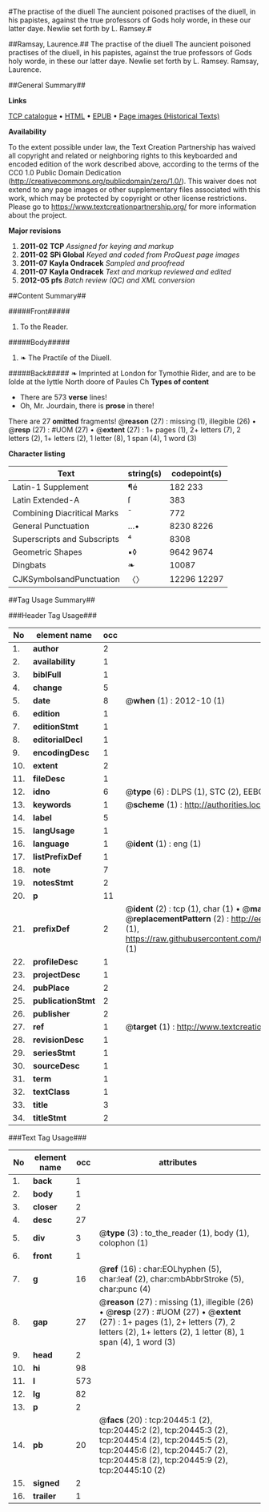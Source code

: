 #The practise of the diuell The auncient poisoned practises of the diuell, in his papistes, against the true professors of Gods holy worde, in these our latter daye. Newlie set forth by L. Ramsey.#

##Ramsay, Laurence.##
The practise of the diuell The auncient poisoned practises of the diuell, in his papistes, against the true professors of Gods holy worde, in these our latter daye. Newlie set forth by L. Ramsey.
Ramsay, Laurence.

##General Summary##

**Links**

[TCP catalogue](http://www.ota.ox.ac.uk/tcp/)  • 
[HTML](http://tei.it.ox.ac.uk/tcp/Texts-HTML/free/A10/A10387.html)  • 
[EPUB](http://tei.it.ox.ac.uk/tcp/Texts-EPUB/free/A10/A10387.epub) • 
[Page images (Historical Texts)](https://historicaltexts.jisc.ac.uk/eebo-99854977e)

**Availability**

To the extent possible under law, the Text Creation Partnership has waived all copyright and related or neighboring rights to this keyboarded and encoded edition of the work described above, according to the terms of the CC0 1.0 Public Domain Dedication (http://creativecommons.org/publicdomain/zero/1.0/). This waiver does not extend to any page images or other supplementary files associated with this work, which may be protected by copyright or other license restrictions. Please go to https://www.textcreationpartnership.org/ for more information about the project.

**Major revisions**

1. __2011-02__ __TCP__ *Assigned for keying and markup*
1. __2011-02__ __SPi Global__ *Keyed and coded from ProQuest page images*
1. __2011-07__ __Kayla Ondracek__ *Sampled and proofread*
1. __2011-07__ __Kayla Ondracek__ *Text and markup reviewed and edited*
1. __2012-05__ __pfs__ *Batch review (QC) and XML conversion*

##Content Summary##

#####Front#####

1. To the Reader.

#####Body#####

1. ❧ The Practiſe of the Diuell.

#####Back#####
❧ Imprinted at London for Tymothie Rider, and are to be ſolde at the lyttle North doore of Paules Ch
**Types of content**

  * There are 573 **verse** lines!
  * Oh, Mr. Jourdain, there is **prose** in there!

There are 27 **omitted** fragments! 
 @__reason__ (27) : missing (1), illegible (26)  •  @__resp__ (27) : #UOM (27)  •  @__extent__ (27) : 1+ pages (1), 2+ letters (7), 2 letters (2), 1+ letters (2), 1 letter (8), 1 span (4), 1 word (3)

**Character listing**


|Text|string(s)|codepoint(s)|
|---|---|---|
|Latin-1 Supplement|¶é|182 233|
|Latin Extended-A|ſ|383|
|Combining             Diacritical Marks|̄|772|
|General Punctuation|…•|8230 8226|
|Superscripts             and Subscripts|⁴|8308|
|Geometric Shapes|▪◊|9642 9674|
|Dingbats|❧|10087|
|CJKSymbolsandPunctuation|〈〉|12296 12297|

##Tag Usage Summary##

###Header Tag Usage###

|No|element name|occ|attributes|
|---|---|---|---|
|1.|__author__|2||
|2.|__availability__|1||
|3.|__biblFull__|1||
|4.|__change__|5||
|5.|__date__|8| @__when__ (1) : 2012-10 (1)|
|6.|__edition__|1||
|7.|__editionStmt__|1||
|8.|__editorialDecl__|1||
|9.|__encodingDesc__|1||
|10.|__extent__|2||
|11.|__fileDesc__|1||
|12.|__idno__|6| @__type__ (6) : DLPS (1), STC (2), EEBO-CITATION (1), PROQUEST (1), VID (1)|
|13.|__keywords__|1| @__scheme__ (1) : http://authorities.loc.gov/ (1)|
|14.|__label__|5||
|15.|__langUsage__|1||
|16.|__language__|1| @__ident__ (1) : eng (1)|
|17.|__listPrefixDef__|1||
|18.|__note__|7||
|19.|__notesStmt__|2||
|20.|__p__|11||
|21.|__prefixDef__|2| @__ident__ (2) : tcp (1), char (1)  •  @__matchPattern__ (2) : ([0-9\-]+):([0-9IVX]+) (1), (.+) (1)  •  @__replacementPattern__ (2) : http://eebo.chadwyck.com/downloadtiff?vid=$1&page=$2 (1), https://raw.githubusercontent.com/textcreationpartnership/Texts/master/tcpchars.xml#$1 (1)|
|22.|__profileDesc__|1||
|23.|__projectDesc__|1||
|24.|__pubPlace__|2||
|25.|__publicationStmt__|2||
|26.|__publisher__|2||
|27.|__ref__|1| @__target__ (1) : http://www.textcreationpartnership.org/docs/. (1)|
|28.|__revisionDesc__|1||
|29.|__seriesStmt__|1||
|30.|__sourceDesc__|1||
|31.|__term__|1||
|32.|__textClass__|1||
|33.|__title__|3||
|34.|__titleStmt__|2||


###Text Tag Usage###

|No|element name|occ|attributes|
|---|---|---|---|
|1.|__back__|1||
|2.|__body__|1||
|3.|__closer__|2||
|4.|__desc__|27||
|5.|__div__|3| @__type__ (3) : to_the_reader (1), body (1), colophon (1)|
|6.|__front__|1||
|7.|__g__|16| @__ref__ (16) : char:EOLhyphen (5), char:leaf (2), char:cmbAbbrStroke (5), char:punc (4)|
|8.|__gap__|27| @__reason__ (27) : missing (1), illegible (26)  •  @__resp__ (27) : #UOM (27)  •  @__extent__ (27) : 1+ pages (1), 2+ letters (7), 2 letters (2), 1+ letters (2), 1 letter (8), 1 span (4), 1 word (3)|
|9.|__head__|2||
|10.|__hi__|98||
|11.|__l__|573||
|12.|__lg__|82||
|13.|__p__|2||
|14.|__pb__|20| @__facs__ (20) : tcp:20445:1 (2), tcp:20445:2 (2), tcp:20445:3 (2), tcp:20445:4 (2), tcp:20445:5 (2), tcp:20445:6 (2), tcp:20445:7 (2), tcp:20445:8 (2), tcp:20445:9 (2), tcp:20445:10 (2)|
|15.|__signed__|2||
|16.|__trailer__|1||
